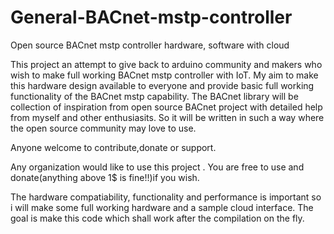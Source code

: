 # General-BACnet-mstp-controller
Open source BACnet mstp controller hardware, software with cloud

This project an attempt to give back to arduino community and makers who wish to make full working BACnet mstp controller with IoT. My aim to make this hardware design available to everyone and provide basic full working functionality of the BACnet mstp capability. The BACnet library will be collection of inspiration from open source BACnet project with detailed help from myself and other enthusiasits. So it will be written in such a way where the open source community may love to use. 

Anyone welcome to contribute,donate or support.

Any organization would like to use this project . You are free to use and donate(anything above 1$ is fine!!)if you wish. 

The hardware compatiability, functionality and performance is important so i will make some full working hardware and a sample cloud interface. The goal is make this code which shall work after the compilation on the fly.   



